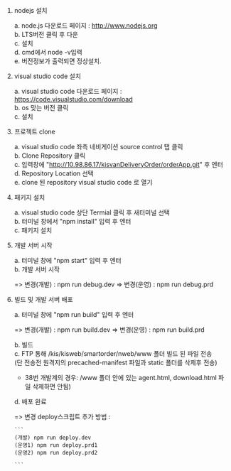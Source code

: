 1. nodejs 설치

	a. node.js 다운로드 페이지 : http://www.nodejs.org<br />
	b. LTS버전 클릭 후 다운<br />
	c. 설치<br />
	d. cmd에서 node -v입력<br />
	e. 버전정보가 출력되면 정상설치.<br />

2. visual studio code 설치

	a. visual studio code 다운로드 페이지 : https://code.visualstudio.com/download<br />
	b. os 맞는 버전 클릭<br />
	c. 설치<br />

3. 프로젝트 clone

	a. visual studio code 좌측 네비게이션 source control 탭 클릭<br />
	b. Clone Repository 클릭<br />
	c. 입력창에 "http://10.98.86.17/kisvanDeliveryOrder/orderApp.git" 후 엔터<br />
	d. Repository Location 선택<br />
	e. clone 된 repository visual studio code 로 열기<br />
	
4. 패키지 설치

	a. visual studio code 상단  Termial 클릭 후 새터미널 선택<br />
	b. 터미널 창에서 "npm install" 입력 후 엔터<br />
	c. 패키지 설치<br />
	
5. 개발 서버 시작

	a. 터미널 창에 "npm start" 입력 후 엔터<br />
	b. 개발 서버 시작<br />

    => 변경(개발) : npm run debug.dev
	=> 변경(운영) : npm run debug.prd

6. 빌드 및 개발 서버 배포

	a. 터미널 창에 "npm run build" 입력 후 엔터<br />

	=> 변경(개발) : npm run build.dev
	=> 변경(운영) : npm run build.prd

	b. 빌드<br />
	c. FTP 통해 /kis/kisweb/smartorder/nweb/www 폴더 빌드 된 파일 전송<br />
     (단 전송전 원격지의 precached-manifest 파일과 static 폴더를 삭제후 전송)<br />
     * 38번 개발계의 경우:  /www 폴더 안에 있는 agent.html, download.html 파일 삭제하면 안됨)
     
	d. 배포 완료<br />
	
	=> 변경 deploy스크립트 추가
	   방법 : 
	   
	   
	   ```
	   (개발) npm run deploy.dev
	   (운영1) npm run deploy.prd1
	   (운영2) npm run deploy.prd2
	   
	   ```



